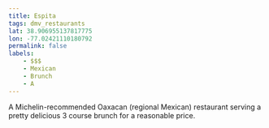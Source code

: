 ```yaml
---
title: Espita
tags: dmv_restaurants
lat: 38.906955137817775
lon: -77.02421110180792
permalink: false
labels:
    - $$$
    - Mexican
    - Brunch
    - A
---
```


A Michelin-recommended Oaxacan (regional Mexican) restaurant serving a pretty delicious 3 course brunch for a reasonable price.